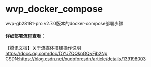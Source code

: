 # wvp_docker_compose
wvp-gb28181-pro v2.7.0版本的docker-compose部署步骤
#### 详细部署流程查看：
【腾讯文档】关于流媒体搭建操作说明
https://docs.qq.com/doc/DYUZQQkpGQkFjb2Np
CSDN:https://blog.csdn.net/xudpforcsdn/article/details/139198003

